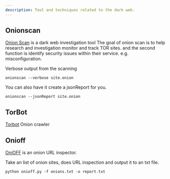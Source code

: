 ```yaml
---
description: Tool and techniques related to the dark web.
---
```



## Onionscan

[Onion Scan](https://github.com/s-rah/onionscan) is a dark web investigation tool
The goal of onion scan is to help research and investigation monitor and track TOR sites. and the second function is identify security issues within their service. e.g. misconfiguration.

Verbose output from the scanning

````
onionscan --verbose site.onion
````

You can also have it create a jsonReport for you. 
````
onionscan --jsonReport site.onion
````
## TorBot

[Torbot](https://github.com/DedSecInside/TorBot) Onion crawler


## Onioff

[OniOFF](https://github.com/k4m4/onioff) is an onion URL inspector.

Take an list of onion sites, does URL inspection and output it to an txt file.
```
python onioff.py -f onions.txt -o report.txt
```
